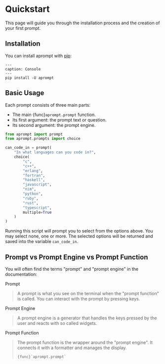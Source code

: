 # Quickstart

This page will guide you through the installation process and the creation
of your first prompt.

## Installation

You can install aprompt with [pip](https://pip.pypa.io/en/stable/):

```{code-block} text
---
caption: Console
---
pip install -U aprompt
```

## Basic Usage

Each prompt consists of three main parts:

* The main {func}`aprompt.prompt` function.
* Its first argument: the prompt text or question.
* Its second argument: the prompt engine.

```python
from aprompt import prompt
from aprompt.prompts import choice

can_code_in = prompt(
    "In what languages can you code in?",
    choice(
        "c",
        "c++",
        "erlang",
        "fortran",
        "haskell",
        "javascript",
        "nim",
        "python",
        "ruby",
        "rust",
        "typescript",
        multiple=True
    )
)
```

Running this script will prompt you to select from the options above.
You may select none, one or more. The selected options will be returned
and saved into the variable `can_code_in`.


## Prompt vs Prompt Engine vs Prompt Function

You will often find the terms "prompt" and "prompt engine" in the
documentation:

Prompt
> A prompt is what you see on the terminal when the "prompt
> function" is called. You can interact with the prompt by pressing
> keys.

Prompt Engine
> A prompt engine is a generator that handles the keys pressed by the user
> and reacts with so called widgets.

Prompt Function
> The prompt function is the wrapper around the "prompt engine". It
> connects it with a formatter and manages the display.
> ```{seealso}
> {func}`aprompt.prompt`
> ```
